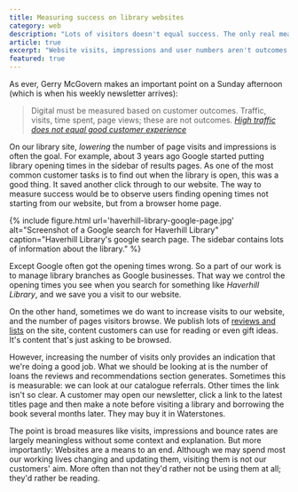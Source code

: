 ```yaml
---
title: Measuring success on library websites
category: web
description: "Lots of visitors doesn't equal success. The only real measure of whether your website is doing well is if it helps people do what they want to do."
article: true
excerpt: "Website visits, impressions and user numbers aren't outcomes. Measure customer actions instead."
featured: true
---
```


As ever, Gerry McGovern makes an important point on a Sunday afternoon (which is when his weekly newsletter arrives):

> Digital must be measured based on customer outcomes. Traffic, visits, time spent, page views; these are not outcomes. <cite><a href="http://gerrymcgovern.com/high-traffic-does-not-equal-good-customer-experience">High traffic does not equal good customer experience</a></cite>

On our library site, _lowering_ the number of page visits and impressions is often the goal. For example, about 3 years ago Google started putting library opening times in the sidebar of results pages. As one of the most common customer tasks is to find out when the library is open, this was a good thing. It saved another click through to our website. The way to measure success would be to observe users finding opening times not starting from our website, but from a browser home page.

{% include figure.html url='haverhill-library-google-page.jpg' alt="Screenshot of a Google search for Haverhill Library" caption="Haverhill Library's google search page. The sidebar contains lots of information about the library." %}

Except Google often got the opening times wrong. So a part of our work is to manage library branches as Google businesses. That way we control the opening times you see when you search for something like <i>Haverhill Library</i>, and we save you a visit to our website.

On the other hand, sometimes we do want to increase visits to our website, and the number of pages visitors browse. We publish lots of [reviews and lists](https://www.suffolklibraries.co.uk/new-suggestions/) on the site, content customers can use for reading or even gift ideas. It's content that's just asking to be browsed.

However, increasing the number of visits only provides an indication that we're doing a good job. What we should be looking at is the number of loans the reviews and recommendations section generates. Sometimes this is measurable: we can look at our catalogue referrals. Other times the link isn't so clear. A customer may open our newsletter, click a link to the latest titles page and then make a note before visiting a library and borrowing the book several months later. They may buy it in Waterstones.

The point is broad measures like visits, impressions and bounce rates are largely meaningless without some context and explanation. But more importantly: Websites are a means to an end. Although we may spend most our working lives changing and updating them, visiting them is not our customers' aim. More often than not they'd rather not be using them at all; they'd rather be reading.
